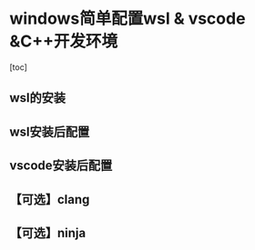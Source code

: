# windows简单配置wsl & vscode &C++开发环境

[toc]

## wsl的安装

## wsl安装后配置

## vscode安装后配置

## 【可选】clang

## 【可选】ninja

